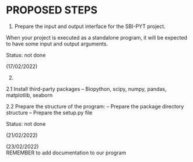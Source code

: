 # PROPOSED STEPS

1. Prepare the input and output interface for the SBI-PYT project.

When your project is executed as a standalone program, it will be
expected to have some input and output arguments.

Status: not done

(17/02/2022)

2. 

2.1 Install third-party packages
– Biopython, scipy, numpy, pandas, matplotlib,
seaborn

2.2 Prepare the structure of the program:
– Prepare the package directory structure
– Prepare the setup.py file

Status: not done
 
(21/02/2022)

(23/02/2022)  
REMEMBER to add documentation to our program
